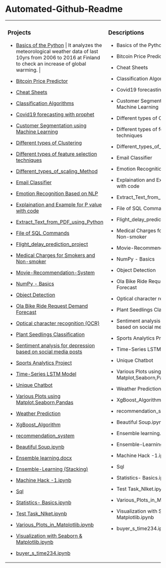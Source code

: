 # Automated-Github-Readme

<table>
<tr>
<td valign="top" width="50%">

### Projects
<!-- Projects start -->
- [Basics of the Python](/Niketkumardheeryan/Hands-on-ML-Basic-to-Advance-/tree/master/Basics%20of%20the%20Python) |   It analyzes the meteorological weather data of last 10yrs from 2006 to 2016 at Finland to check an increase of global warming.   |

- [Bitcoin Price Predictor](/Niketkumardheeryan/Hands-on-ML-Basic-to-Advance-/tree/master/Bitcoin%20Price%20Predictor)

- [Cheat Sheets](/Niketkumardheeryan/Hands-on-ML-Basic-to-Advance-/tree/master/Cheat%20Sheets)

- [Classification Algorithms](/Niketkumardheeryan/Hands-on-ML-Basic-to-Advance-/tree/master/Classification%20Algorithms)

- [Covid19 forecasting with prophet](/Niketkumardheeryan/Hands-on-ML-Basic-to-Advance-/tree/master/Covid19%20forecasting%20with%20prophet)

- [Customer Segmentation using Machine Learning](/Niketkumardheeryan/Hands-on-ML-Basic-to-Advance-/tree/master/Customer%20Segmentation%20using%20Machine%20Learning)

- [Different types of Clustering](/Niketkumardheeryan/Hands-on-ML-Basic-to-Advance-/tree/master/Different%20types%20of%20Clustering)

- [Different types of feature selection techniques](/Niketkumardheeryan/Hands-on-ML-Basic-to-Advance-/tree/master/Different%20types%20of%20feature%20selection%20techniques)

- [Different_types_of_scaling_Method](/Niketkumardheeryan/Hands-on-ML-Basic-to-Advance-/tree/master/Different_types_of_scaling_Method)

- [Email Classifier](/Niketkumardheeryan/Hands-on-ML-Basic-to-Advance-/tree/master/Email%20Classifier)

- [Emotion Recognition Based on NLP](/Niketkumardheeryan/Hands-on-ML-Basic-to-Advance-/tree/master/Emotion%20Recognition%20Based%20on%20NLP)

- [Explaination and Example for P value with code](/Niketkumardheeryan/Hands-on-ML-Basic-to-Advance-/tree/master/Explaination%20and%20Example%20for%20P%20value%20with%20code)

- [Extract_Text_from_PDF_using_Python](/Niketkumardheeryan/Hands-on-ML-Basic-to-Advance-/tree/master/Extract_Text_from_PDF_using_Python)

- [File of SQL Commands](/Niketkumardheeryan/Hands-on-ML-Basic-to-Advance-/tree/master/File%20of%20SQL%20Commands)

- [Flight_delay_prediction_project](/Niketkumardheeryan/Hands-on-ML-Basic-to-Advance-/tree/master/Flight_delay_prediction_project)

- [Medical Charges for Smokers and Non-smoker](/Niketkumardheeryan/Hands-on-ML-Basic-to-Advance-/tree/master/Medical%20Charges%20for%20Smokers%20and%20Non-smoker)

- [Movie-Recommendation-System](/Niketkumardheeryan/Hands-on-ML-Basic-to-Advance-/tree/master/Movie-Recommendation-System)

- [NumPy - Basics](/Niketkumardheeryan/Hands-on-ML-Basic-to-Advance-/tree/master/NumPy%20-%20Basics)

- [Object Detection](/Niketkumardheeryan/Hands-on-ML-Basic-to-Advance-/tree/master/Object%20Detection)

- [Ola Bike Ride Request Demand Forecast](/Niketkumardheeryan/Hands-on-ML-Basic-to-Advance-/tree/master/Ola%20Bike%20Ride%20Request%20Demand%20Forecast)

- [Optical character recognition (OCR)](/Niketkumardheeryan/Hands-on-ML-Basic-to-Advance-/tree/master/Optical%20character%20recognition%20(OCR))

- [Plant Seedlings Classification](/Niketkumardheeryan/Hands-on-ML-Basic-to-Advance-/tree/master/Plant%20Seedlings%20Classification)

- [Sentiment analysis for depression based on social media posts](/Niketkumardheeryan/Hands-on-ML-Basic-to-Advance-/tree/master/Sentiment%20analysis%20for%20depression%20based%20on%20social%20media%20posts)

- [Sports Analytics Project](/Niketkumardheeryan/Hands-on-ML-Basic-to-Advance-/tree/master/Sports%20Analytics%20Project)

- [Time-Series LSTM Model](/Niketkumardheeryan/Hands-on-ML-Basic-to-Advance-/tree/master/Time-Series%20LSTM%20Model)

- [Unique Chatbot](/Niketkumardheeryan/Hands-on-ML-Basic-to-Advance-/tree/master/Unique%20Chatbot)

- [Various Plots using Matplot,Seaborn,Pandas](/Niketkumardheeryan/Hands-on-ML-Basic-to-Advance-/tree/master/Various%20Plots%20using%20Matplot%2CSeaborn%2CPandas)

- [Weather Prediction](/Niketkumardheeryan/Hands-on-ML-Basic-to-Advance-/tree/master/Weather%20Prediction)

- [XgBoost_Algorithm](/Niketkumardheeryan/Hands-on-ML-Basic-to-Advance-/tree/master/XgBoost_Algorithm)

- [recommendation_system](/Niketkumardheeryan/Hands-on-ML-Basic-to-Advance-/tree/master/recommendation_system)

- [Beautiful Soup.ipynb](/Niketkumardheeryan/Hands-on-ML-Basic-to-Advance-/blob/master/Beautiful%20Soup.ipynb)

- [Ensemble learning.docx](/Niketkumardheeryan/Hands-on-ML-Basic-to-Advance-/blob/master/Ensemble%20learning.docx)

- [Ensemble-Learning (Stacking)](/Niketkumardheeryan/Hands-on-ML-Basic-to-Advance-/blob/master/Ensemble-Learning%20(Stacking))

- [Machine Hack -1.ipynb](/Niketkumardheeryan/Hands-on-ML-Basic-to-Advance-/blob/master/Machine%20Hack%20-1.ipynb)

- [Sql](/Niketkumardheeryan/Hands-on-ML-Basic-to-Advance-/blob/master/Sql)

- [Statistics- Basics.ipynb](/Niketkumardheeryan/Hands-on-ML-Basic-to-Advance-/blob/master/Statistics-%20Basics.ipynb)

- [Test Task_NIket.ipynb](/Niketkumardheeryan/Hands-on-ML-Basic-to-Advance-/blob/master/Test%20Task_NIket.ipynb)

- [Various_Plots_in_Matplotlib.ipynb](/Niketkumardheeryan/Hands-on-ML-Basic-to-Advance-/blob/master/Various_Plots_in_Matplotlib.ipynb)

- [Visualization  with Seaborn & Matplotlib.ipynb](/Niketkumardheeryan/Hands-on-ML-Basic-to-Advance-/blob/master/Visualization%20%20with%20Seaborn%20%26%20Matplotlib.ipynb)

- [buyer_s_time234.ipynb](/Niketkumardheeryan/Hands-on-ML-Basic-to-Advance-/blob/master/buyer_s_time234.ipynb)
<!-- Projects end -->

</td>

<td valign="top" width="50%">

### Descriptions
<!-- TILs start -->
- Basics of the Python

- Bitcoin Price Predictor

- Cheat Sheets

- Classification Algorithms

- Covid19 forecasting with prophet

- Customer Segmentation using Machine Learning

- Different types of Clustering

- Different types of feature selection techniques

- Different_types_of_scaling_Method

- Email Classifier

- Emotion Recognition Based on NLP

- Explaination and Example for P value with code

- Extract_Text_from_PDF_using_Python

- File of SQL Commands

- Flight_delay_prediction_project

- Medical Charges for Smokers and Non-smoker

- Movie-Recommendation-System

- NumPy - Basics

- Object Detection

- Ola Bike Ride Request Demand Forecast

- Optical character recognition (OCR)

- Plant Seedlings Classification

- Sentiment analysis for depression based on social media posts

- Sports Analytics Project

- Time-Series LSTM Model

- Unique Chatbot

- Various Plots using Matplot,Seaborn,Pandas

- Weather Prediction

- XgBoost_Algorithm

- recommendation_system

- Beautiful Soup.ipynb

- Ensemble learning.docx

- Ensemble-Learning (Stacking)

- Machine Hack -1.ipynb

- Sql

- Statistics- Basics.ipynb

- Test Task_NIket.ipynb

- Various_Plots_in_Matplotlib.ipynb

- Visualization  with Seaborn & Matplotlib.ipynb

- buyer_s_time234.ipynb
<!-- TILs end -->

</td>
</tr>
</table>
